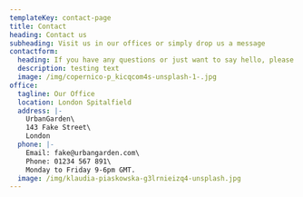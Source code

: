 ```yaml
---
templateKey: contact-page
title: Contact
heading: Contact us
subheading: Visit us in our offices or simply drop us a message
contactform:
  heading: If you have any questions or just want to say hello, please fill out the form below. I'll be in touch shortly!
  description: testing text
  image: /img/copernico-p_kicqcom4s-unsplash-1-.jpg
office:
  tagline: Our Office
  location: London Spitalfield
  address: |-
    UrbanGarden\
    143 Fake Street\
    London
  phone: |-
    Email: fake@urbangarden.com\
    Phone: 01234 567 891\
    Monday to Friday 9-6pm GMT.
  image: /img/klaudia-piaskowska-g3lrnieizq4-unsplash.jpg
---
```

